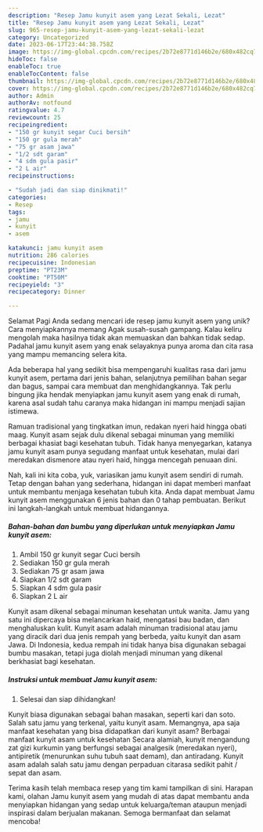 ```yaml
---
description: "Resep Jamu kunyit asem yang Lezat Sekali, Lezat"
title: "Resep Jamu kunyit asem yang Lezat Sekali, Lezat"
slug: 965-resep-jamu-kunyit-asem-yang-lezat-sekali-lezat
category: Uncategorized
date: 2023-06-17T23:44:38.758Z
image: https://img-global.cpcdn.com/recipes/2b72e8771d146b2e/680x482cq70/jamu-kunyit-asem-foto-resep-utama.jpg
hideToc: false
enableToc: true
enableTocContent: false
thumbnail: https://img-global.cpcdn.com/recipes/2b72e8771d146b2e/680x482cq70/jamu-kunyit-asem-foto-resep-utama.jpg
cover: https://img-global.cpcdn.com/recipes/2b72e8771d146b2e/680x482cq70/jamu-kunyit-asem-foto-resep-utama.jpg
author: Admin
authorAv: notfound
ratingvalue: 4.7
reviewcount: 25
recipeingredient:
- "150 gr kunyit segar Cuci bersih"
- "150 gr gula merah"
- "75 gr asam jawa"
- "1/2 sdt garam"
- "4 sdm gula pasir"
- "2 L air"
recipeinstructions:

- "Sudah jadi dan siap dinikmati!"
categories:
- Resep
tags:
- jamu
- kunyit
- asem

katakunci: jamu kunyit asem 
nutrition: 286 calories
recipecuisine: Indonesian
preptime: "PT23M"
cooktime: "PT50M"
recipeyield: "3"
recipecategory: Dinner

---
```



Selamat Pagi Anda sedang mencari ide resep jamu kunyit asem yang unik? Cara menyiapkannya memang Agak susah-susah gampang. Kalau keliru mengolah maka hasilnya tidak akan memuaskan dan bahkan tidak sedap. Padahal jamu kunyit asem yang enak selayaknya punya aroma dan cita rasa yang mampu memancing selera kita.


Ada beberapa hal yang sedikit bisa mempengaruhi kualitas rasa dari jamu kunyit asem, pertama dari jenis bahan, selanjutnya pemilihan bahan segar dan bagus, sampai cara membuat dan menghidangkannya. Tak perlu bingung jika hendak menyiapkan jamu kunyit asem yang enak di rumah, karena asal sudah tahu caranya maka hidangan ini mampu menjadi sajian istimewa.

Ramuan tradisional yang tingkatkan imun, redakan nyeri haid hingga obati maag. Kunyit asam sejak dulu dikenal sebagai minuman yang memiliki berbagai khasiat bagi kesehatan tubuh. Tidak hanya menyegarkan, katanya jamu kunyit asam punya segudang manfaat untuk kesehatan, mulai dari meredakan dismenore atau nyeri haid, hingga mencegah penuaan dini.


Nah, kali ini kita coba, yuk, variasikan jamu kunyit asem sendiri di rumah. Tetap dengan bahan yang sederhana, hidangan ini dapat memberi manfaat untuk membantu menjaga kesehatan tubuh kita. Anda dapat membuat Jamu kunyit asem menggunakan 6 jenis bahan dan 0 tahap pembuatan. Berikut ini langkah-langkah untuk membuat hidangannya.

<!--inarticleads1-->

##### Bahan-bahan dan bumbu yang diperlukan untuk menyiapkan Jamu kunyit asem:

1. Ambil 150 gr kunyit segar Cuci bersih
1. Sediakan 150 gr gula merah
1. Sediakan 75 gr asam jawa
1. Siapkan 1/2 sdt garam
1. Siapkan 4 sdm gula pasir
1. Siapkan 2 L air


Kunyit asam dikenal sebagai minuman kesehatan untuk wanita. Jamu yang satu ini dipercaya bisa melancarkan haid, mengatasi bau badan, dan menghaluskan kulit. Kunyit asam adalah minuman tradisional atau jamu yang diracik dari dua jenis rempah yang berbeda, yaitu kunyit dan asam Jawa. Di Indonesia, kedua rempah ini tidak hanya bisa digunakan sebagai bumbu masakan, tetapi juga diolah menjadi minuman yang dikenal berkhasiat bagi kesehatan. 

<!--inarticleads2-->

##### Instruksi untuk membuat Jamu kunyit asem:


1. Selesai dan siap dihidangkan!

Kunyit biasa digunakan sebagai bahan masakan, seperti kari dan soto. Salah satu jamu yang terkenal, yaitu kunyit asam. Memangnya, apa saja manfaat kesehatan yang bisa didapatkan dari kunyit asam? Berbagai manfaat kunyit asam untuk kesehatan Secara alamiah, kunyit mengandung zat gizi kurkumin yang berfungsi sebagai analgesik (meredakan nyeri), antipiretik (menurunkan suhu tubuh saat demam), dan antiradang. Kunyit asam adalah salah satu jamu dengan perpaduan citarasa sedikit pahit / sepat dan asam. 

Terima kasih telah membaca resep yang tim kami tampilkan di sini. Harapan kami, olahan Jamu kunyit asem yang mudah di atas dapat membantu anda menyiapkan hidangan yang sedap untuk keluarga/teman ataupun menjadi inspirasi dalam berjualan makanan. Semoga bermanfaat dan selamat mencoba!
